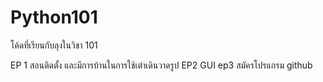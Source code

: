 # Python101
โค้ดที่เรียนกับลุงในวิชา 101


EP 1 สอนติดตั้ง และมีการบ้านในการใช้เต๋าเดินวาดรูป
EP2 GUI
ep3 สมัครโปรแกรม github
